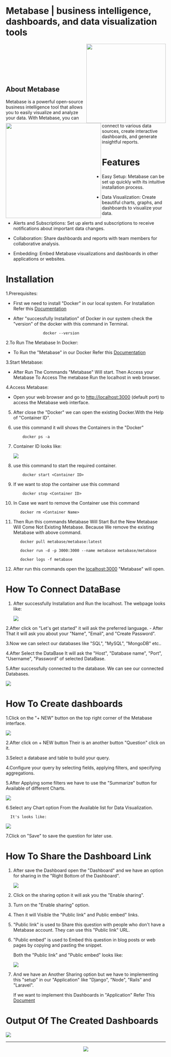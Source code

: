 ## <h1>Metabase | business intelligence, dashboards, and data visualization tools</h1>


<img src="https://vivifyassets.s3.ap-south-1.amazonaws.com/lifeeazy-logo1.png" align="right" width="250"/>


<img src="https://vivifyassets.s3.ap-south-1.amazonaws.com/metabase_logo_icon_168103.png"
align="left" width="300" >


<br>
<br>
<br>
<br>
<br>
<br>




<div padding-top=100px><h2 align="left">About Metabase</h2></div>


Metabase is a powerful open-source business intelligence tool that allows you to easily visualize and analyze your data. With Metabase, you can connect to various data sources, create interactive dashboards, and generate insightful reports.

# Features

- Easy Setup: Metabase can be set up quickly with its intuitive installation process.

- Data Visualization: Create beautiful charts, graphs, and dashboards to visualize your data.

- Alerts and Subscriptions: Set up alerts and subscriptions to receive notifications about important data changes.

- Collaboration: Share dashboards and reports with team members for collaborative analysis.

- Embedding: Embed Metabase visualizations and dashboards in other applications or websites.

# Installation 

  1.Prerequisites:

   - First we need to install "Docker" in our local system. For Installation Refer this [Documentation](https://docs.docker.com/desktop/)

   - After "successfully Installation" of Docker in our system check the "version" of the docker with this command in Terminal.
  
                      docker --version

        

  2.To Run The  Metabase In Docker:

  - To Run the "Metabase" in our Docker Refer this [Documentation](https://www.metabase.com/docs/latest/installation-and-operation/start)


  3.Start Metabase:
  
  - After Run The Commands "Metabase" Will start. Then Access your Metabase To Access The metabase Run the localhost in web browser.

              
 4.Access Metabase:

   - Open your web browser and go to [http://localhost:3000](http://localhost:3000/) (default port) to access the Metabase web interface.
   
 5. After close the "Docker" we can open the existing Docker.With the Help of "Container ID".
 
 6. use this command it will shows the Containers in the "Docker" 
            
            docker ps -a

 7. Container ID looks like:
      
       <img src = "https://vivifyassets.s3.ap-south-1.amazonaws.com/Screenshot+from+2023-06-08+16-47-03.png" >
 
 8. use this command to start the required container.
 
            docker start <Container ID>
            
 9. If we want to stop the container use this command
 
            docker stop <Container ID>
 
 10. In Case we want to remove the Container use this command
 
            docker rm <Container Name>
        
 11. Then Run this commands Metabase Will Start But the New Metabase Will Come Not Existing Metabase. Because We remove the existing Metabase with above command.
 
            docker pull metabase/metabase:latest
            
            docker run -d -p 3000:3000 --name metabase metabase/metabase
            
            docker logs -f metabase
 
 12. After run this commands open the [localhost:3000](http://localhost:3000) "Metabase" will open.
              
  

# How To Connect DataBase

  1. After successfully Installation and Run the localhost.
      The webpage looks like:
      
        <img src = "https://vivifyassets.s3.ap-south-1.amazonaws.com/Screenshot+from+2023-06-06+13-02-51.png" >


  2.After click on "Let's get started"  it will ask the preferred language.
      - After That it will ask you about your "Name", "Email", and "Create Password".

  3.Now we can select our databases like "SQL", "MySQL", "MongoDB"  etc..

  4.After Select the DataBase It will ask the 
    "Host", "Database name", "Port", "Username", "Password" of selected DataBase.

  5.After successfully connected to the database. We can see our connected Databases.
    
   <img src = "https://vivifyassets.s3.ap-south-1.amazonaws.com/metabase.png" >


# How To Create dashboards

  1.Click on the "+ NEW" button on the top right corner of the Metabase interface.
  
   <img src = "https://vivifyassets.s3.ap-south-1.amazonaws.com/Screenshot+from+2023-06-06+14-45-50.png">

  2.After click on + NEW button Their is an another button "Question" click on it.

  3.Select a database and table to build your query.

  4.Configure your query by selecting fields, applying filters, and specifying aggregations.

  5.After Applying some filters we have to use the "Summarize" button for Available of different Charts.

   <img src = "https://vivifyassets.s3.ap-south-1.amazonaws.com/Screenshot+from+2023-06-07+17-34-50...png">
  
  6.Select any Chart option From the Available list for Data Visualization. 

      It's looks like:

   <img src = https://vivifyassets.s3.ap-south-1.amazonaws.com/Screenshot+from+2023-06-07+17-34-50+(1).png>


  7.Click on "Save" to save the question for later use.


# How To Share the Dashboard Link

1. After save the Dashboard open the "Dashboard" and we have an option for sharing in the "Right Bottom of the Dashboard".
 
   <img src = "https://vivifyassets.s3.ap-south-1.amazonaws.com/Screenshot+from+2023-06-07+16-50-08+(1).png">
   
2. Click on the sharing option it will ask you the  "Enable sharing".
3. Turn on the "Enable sharing" option.
4. Then it will Visible the "Public link" and Public embed" links.
5. "Public link" is used to Share this question with people who don't have a Metabase account. They can use this "Public link" URL.
6. "Public embed" is used to Embed this question in blog posts or web pages by copying and pasting the snippet.
    
    Both the "Public link" and "Public embed" looks like:
    
    <img src = "https://vivifyassets.s3.ap-south-1.amazonaws.com/Screenshot+from+2023-06-07+15-49-48.png">
    
 7. And we have an Another Sharing option but we have to implementing this "setup" in our "Application" like "Django", "Node", "Rails" and "Laravel".
 
      If we want to implement this Dashboards in "Application" Refer This [Document](https://github.com/metabase/embedding-reference-apps)
      
   
   
# Output Of The Created Dashboards

   <img src = "https://vivifyassets.s3.ap-south-1.amazonaws.com/Screenshot+from+2023-06-07+16-50-08.png">
    


    

<hr>

<p align="center">
<img src="https://vivifyassets.s3.ap-south-1.amazonaws.com/cropped-vivify_login.png" margin_left="100"/>
</p>













